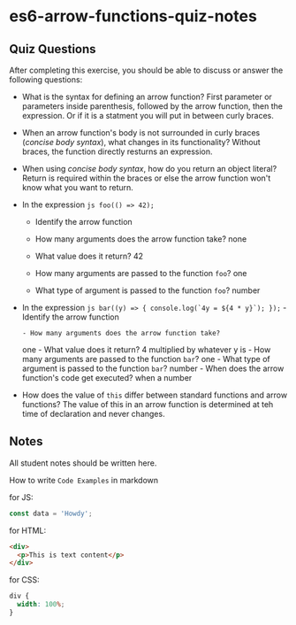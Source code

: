 # es6-arrow-functions-quiz-notes

## Quiz Questions

After completing this exercise, you should be able to discuss or answer the following questions:

- What is the syntax for defining an arrow function?
  First parameter or parameters inside parenthesis, followed by the arrow function, then the expression. Or if it is a statment you will put in between curly braces.
- When an arrow function's body is not surrounded in curly braces (_concise body syntax_), what changes in its functionality?
  Without braces, the function directly resturns an expression.
- When using _concise body syntax_, how do you return an object literal?
  Return is required within the braces or else the arrow function won't know what you want to return.
- In the expression
  `js
    foo(() => 42);
    `

  - Identify the arrow function

  - How many arguments does the arrow function take?
    none
  - What value does it return?
    42
  - How many arguments are passed to the function `foo`?
    one
  - What type of argument is passed to the function `foo`?
    number

- In the expression
  `` js
    bar((y) => {
      console.log(`4y = ${4 * y}`);
    });
     `` - Identify the arrow function

      - How many arguments does the arrow function take?

  one - What value does it return?
  4 multiplied by whatever y is - How many arguments are passed to the function `bar`?
  one - What type of argument is passed to the function `bar`?
  number - When does the arrow function's code get executed?
  when a number

- How does the value of `this` differ between standard functions and arrow functions?
  The value of this in an arrow function is determined at teh time of declaration and never changes.

## Notes

All student notes should be written here.

How to write `Code Examples` in markdown

for JS:

```javascript
const data = 'Howdy';
```

for HTML:

```html
<div>
  <p>This is text content</p>
</div>
```

for CSS:

```css
div {
  width: 100%;
}
```
